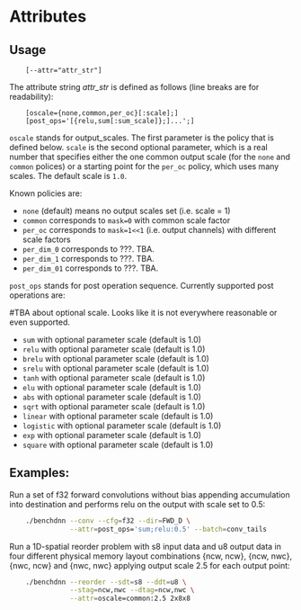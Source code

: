 # Attributes

## Usage
```
    [--attr="attr_str"]
```

The attribute string *attr_str* is defined as follows (line breaks are for
readability):
```
    [oscale={none,common,per_oc}[:scale];]
    [post_ops='[{relu,sum[:sum_scale]};]...';]
```

`oscale` stands for output_scales. The first parameter is the policy that
is defined below. `scale` is the second optional parameter, which is a real
number that specifies either the one common output scale (for the `none` and
`common` polices) or a starting point for the `per_oc` policy, which uses many
scales. The default scale is `1.0`.

Known policies are:
  - `none` (default) means no output scales set (i.e. scale = 1)
  - `common` corresponds to `mask=0` with common scale factor
  - `per_oc` corresponds to `mask=1<<1` (i.e. output channels) with different
     scale factors
  - `per_dim_0` corresponds to ???. TBA.
  - `per_dim_1` corresponds to ???. TBA.
  - `per_dim_01` corresponds to ???. TBA.

`post_ops` stands for post operation sequence. Currently supported post
operations are:

#TBA about optional scale. Looks like it is not everywhere reasonable or even
supported.
  - `sum` with optional parameter scale (default is 1.0)
  - `relu` with optional parameter scale (default is 1.0)
  - `brelu` with optional parameter scale (default is 1.0)
  - `srelu` with optional parameter scale (default is 1.0)
  - `tanh` with optional parameter scale (default is 1.0)
  - `elu` with optional parameter scale (default is 1.0)
  - `abs` with optional parameter scale (default is 1.0)
  - `sqrt` with optional parameter scale (default is 1.0)
  - `linear` with optional parameter scale (default is 1.0)
  - `logistic` with optional parameter scale (default is 1.0)
  - `exp` with optional parameter scale (default is 1.0)
  - `square` with optional parameter scale (default is 1.0)

## Examples:

Run a set of f32 forward convolutions without bias appending accumulation into
destination and performs relu on the output with scale set to 0.5:
``` sh
    ./benchdnn --conv --cfg=f32 --dir=FWD_D \
               --attr=post_ops='sum;relu:0.5' --batch=conv_tails
```

Run a 1D-spatial reorder problem with s8 input data and u8 output data in four
different physical memory layout combinations {ncw, ncw}, {ncw, nwc},
{nwc, ncw} and {nwc, nwc} applying output scale 2.5 for each output point:
``` sh
    ./benchdnn --reorder --sdt=s8 --ddt=u8 \
               --stag=ncw,nwc --dtag=ncw,nwc \
               --attr=oscale=common:2.5 2x8x8
```
